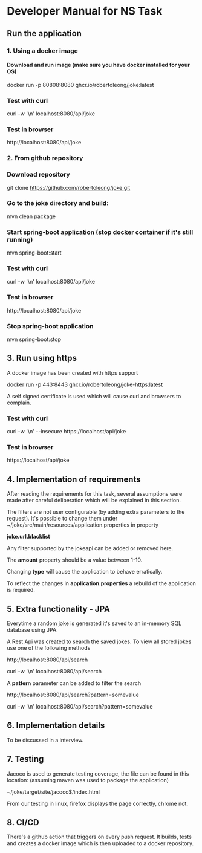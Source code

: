 # Developer Manual for NS Task

## Run the application

### 1. Using a docker image
#### Download and run image (make sure you have docker installed for your OS)

docker run -p 80808:8080 ghcr.io/robertoleong/joke:latest

### Test with curl

curl -w '\n' localhost:8080/api/joke

### Test in browser 

http://localhost:8080/api/joke

### 2. From github repository
### Download repository

git clone https://github.com/robertoleong/joke.git

### Go to the joke directory and build:

mvn clean package

### Start spring-boot application (stop docker container if it's still running)

mvn spring-boot:start

### Test with curl

curl -w '\n' localhost:8080/api/joke

### Test in browser

http://localhost:8080/api/joke

### Stop spring-boot application 

mvn spring-boot:stop


## 3. Run using https

A docker image has been created with https support

docker run -p 443:8443 ghcr.io/robertoleong/joke-https:latest

A self signed certificate is used which will cause curl and browsers to complain.

### Test with curl

curl -w '\n' --insecure https://localhost/api/joke

### Test in browser

https://localhost/api/joke

## 4. Implementation of requirements

After reading the requirements for this task, several assumptions were made after careful deliberation
which will be explained in this section.

The filters are not user configurable (by adding extra parameters to the request).
It's possible to change them under ~/joke/src/main/resources/application.properties
in property

**joke.url.blacklist**

Any filter supported by the jokeapi can be added or removed here.

The **amount** property should be a value between 1-10.

Changing **type** will cause the application to behave erratically. 

To reflect the changes in **application.properties** a rebuild of the application is required.

## 5. Extra functionality - JPA

Everytime a random joke is generated it's saved to an in-memory SQL database using JPA.

A Rest Api was created to search the saved jokes. To view all stored jokes use one of the following methods

http://localhost:8080/api/search

curl -w '\n' localhost:8080/api/search

A **pattern** parameter can be added to filter the search

http://localhost:8080/api/search?pattern=somevalue

curl -w '\n' localhost:8080/api/search?pattern=somevalue

## 6. Implementation details
To be discussed in a interview.

## 7. Testing
Jacoco is used to generate testing coverage, the file can be found in this location:
(assuming maven was used to package the application)

~/joke/target/site/jacoco$/index.html

From our testing in linux, firefox displays the page correctly, chrome not.

## 8. CI/CD
There's a github action that triggers on every push request. It builds, tests and creates
a docker image which is then uploaded to a docker repository.


